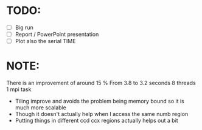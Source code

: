 # TODO:

- [ ] Big run
- [ ] Report / PowerPoint presentation
- [ ] Plot also the serial TIME

# NOTE:

There is an improvement of around 15 %
From 3.8 to 3.2 seconds 8 threads 1 mpi task

- Tiling improve and avoids the problem being memory bound so it is much more scalable
- Though it doesn't actually help when I access the same numb region
- Putting things in different ccd ccx regions actually helps out a bit
